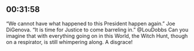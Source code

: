 ## 00:31:58
“We cannot have what happened to this President happen again.” Joe DiGenova.  “It is time for Justice to come barreling in.” @LouDobbs  Can you imagine that with everything going on in this World, the Witch Hunt, though on a respirator, is still whimpering along. A disgrace!
